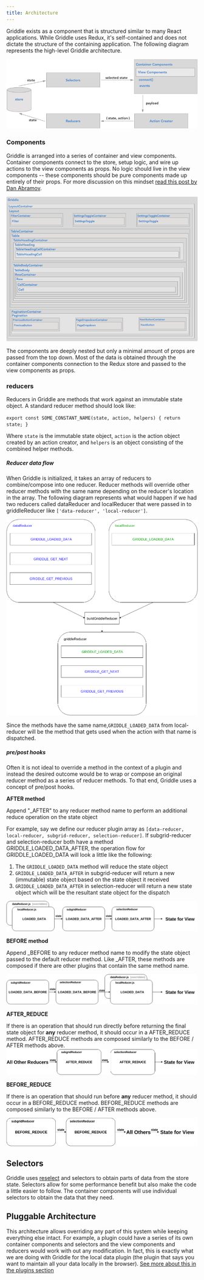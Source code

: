 ```yaml
---
title: Architecture
---
```


Griddle exists as a component that is structured similar to many React applications. While Griddle uses Redux, it's
self-contained and does not dictate the structure of the containing application. The following diagram represents the
high-level Griddle architecture.

![High-level architecture](high-level.png)

### Components ###

Griddle is arranged into a series of container and view components. Container components connect to the store, setup logic, and wire up actions to
the view components as props. No logic should live in the view components -- these components should be pure components made up
entirely of their props. For more discussion on this mindset [read this post by Dan Abramov](https://medium.com/@dan_abramov/smart-and-dumb-components-7ca2f9a7c7d0#.ebou9i9rf).

![Component Architecture](componentArchitecture.png)

The components are deeply nested but only a minimal amount of props are passed from the top down. Most of the data is obtained through
the container components connection to the Redux store and passed to the view components as props.

### reducers ###
Reducers in Griddle are methods that work against an immutable state object. A standard reducer method should look like:

``
export const SOME_CONSTANT_NAME(state, action, helpers) {
  return state;
}
``

Where `state` is the immutable state object, `action` is the action object created by an action creator, and `helpers` is an object consisting of the combined helper
methods.

##### Reducer data flow ####

When Griddle is initialized, it takes an array of reducers to combine/compose into one reducer. Reducer methods will
 override other reducer methods with the same name depending on the reducer's location in the array. The following diagram represents what would happen if
we had two reducers called dataReducer and localReducer that were passed in to griddleReducer like `['data-reducer', 'local-reducer']`.

![Reducer combining diagram](reducerCombining.png)

Since the methods have the same name,`GRIDDLE_LOADED_DATA` from local-reducer will be the method that gets used when the action with that name is dispatched.

##### pre/post hooks ####

Often it is not ideal to override a method in the context of a plugin and instead the desired outcome would be to wrap or compose an original reducer method as a
series of reducer methods. To that end, Griddle uses a concept of pre/post hooks.

**AFTER method**

Append "\_AFTER" to any reducer method name to perform an additional reduce operation on the state object

For example, say we define our reducer plugin array as
`[data-reducer, local-reducer, subgrid-reducer, selection-reducer]`. If subgrid-reducer and selection-reducer both have a method GRIDDLE_LOADED_DATA_AFTER,
the operation flow for GRIDDLE_LOADED_DATA will look a little like the following:

1. The `GRIDDLE_LOADED_DATA` method will reduce the state object
1. `GRIDDLE_LOADED_DATA_AFTER` in subgrid-reducer will return a new (immutable) state object based on the state object it received
1. `GRIDDLE_LOADED_DATA_AFTER` in selection-reducer will return a new state object which will be the resultant state object for the dispatch

![AFTER_REDUCER Diagram](afterReducer.png)

**BEFORE method**

Append \_BEFORE to any reducer method name to modify the state object passed to the default reducer method. Like \_AFTER, these methods are composed if there are
other plugins that contain the same method name.

![BEFORE_REDUCER Diagram](beforeReducer.png)

**AFTER_REDUCE**

If there is an operation that should run directly before returning the final state object for **any** reducer method, it should occur in a AFTER_REDUCE method.
AFTER_REDUCE methods are composed similarly to the BEFORE / AFTER methods above.
![AFTER_REDUCE Diagram](afterReduce.png)

**BEFORE_REDUCE**

If there is an operation that should run before **any** reducer method, it should occur in a BEFORE_REDUCE method.
BEFORE_REDUCE methods are composed similarly to the BEFORE / AFTER methods above.

![BEFORE_REDUCE Diagram](beforeReduce.png)

## Selectors ##

Griddle uses [reselect](https://github.com/reactjs/reselect) and selectors to obtain parts of data from the store state. Selectors
allow for some performance benefit but also make the code a little easier to follow. The container components will use
individual selectors to obtain the data that they need.

## Pluggable Architecture ##

This architecture allows overriding any part of this system while keeping everything else intact. For example, a plugin could
have a series of its own container components and selectors and the view components and reducers would work with out any modification.
In fact, this is exactly what we are doing with Griddle for the local data plugin (the plugin that says you want to maintain all your
data locally in the browser). [See more about this in the plugins section](../plugins)

